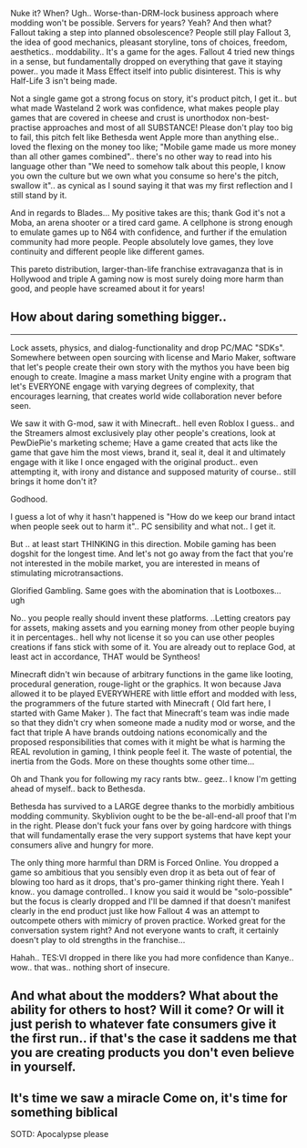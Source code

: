 Nuke it? When? 
Ugh.. 
Worse-than-DRM-lock business approach where modding won't be possible. Servers for years? Yeah? And then what? Fallout taking a step into planned obsolescence? 
People still play Fallout 3, the idea of good mechanics, pleasant storyline, tons of choices, freedom, aesthetics.. moddability.. It's a game for the ages. Fallout 4 tried new things in a sense, but fundamentally dropped on everything that gave it staying power.. you made it Mass Effect itself into public disinterest.
This is why Half-Life 3 isn't being made.

Not a single game got a strong focus on story, it's product pitch, I get it.. but what made Wasteland 2 work was confidence, what makes people play games that are covered in cheese and crust is unorthodox non-best-practise approaches and most of all SUBSTANCE! Please don't play too big to fail, this pitch felt like Bethesda went Apple more than anything else.. loved the flexing on the money too like; "Mobile game made us more money than all other games combined".. there's no other way to read into his language other than "We need to somehow talk about this people, I know you own the culture but we own what you consume so here's the pitch, swallow it".. as cynical as I sound saying it that was my first reflection and I still stand by it. 

And in regards to Blades...
My positive takes are this; 
thank God it's not a Moba, an arena shooter or a tired card game. 
A cellphone is strong enough to emulate games up to N64 with confidence, and further if the emulation community had more people. People absolutely love games, they love continuity and different people like different games. 

This pareto distribution, larger-than-life franchise extravaganza that is in Hollywood and triple A gaming now is most surely doing more harm than good, and people have screamed about it for years! 

## How about daring something bigger..

---

Lock assets, physics, and dialog-functionality and drop PC/MAC "SDKs". 
Somewhere between open sourcing with license and Mario Maker, software that let's people create their own story with the mythos you have been big enough to create. Imagine a mass market Unity engine with a program that let's EVERYONE engage with varying degrees of complexity, that encourages learning, that creates world wide collaboration never before seen. 

We saw it with G-mod, saw it with Minecraft.. hell even Roblox I guess.. and the Streamers almost exclusively play other people's creations, look at PewDiePie's marketing scheme; Have a game created that acts like the game that gave him the most views, brand it, seal it, deal it and ultimately engage with it like I once engaged with the original product.. even attempting it, with irony and distance and supposed maturity of course.. still brings it home don't it?

Godhood.

I guess a lot of why it hasn't happened is "How do we keep our brand intact when people seek out to harm it".. PC sensibility and what not.. I get it. 

But .. at least start THINKING in this direction. Mobile gaming has been dogshit for the longest time. And let's not go away from the fact that you're not interested in the mobile market, you are interested in means of stimulating microtransactions.

Glorified Gambling. Same goes with the abomination that is Lootboxes... ugh

No.. you people really should invent these platforms.
..Letting creators pay for assets, making assets and you earning money from other people buying it in percentages.. hell why not license it so you can use other peoples creations if fans stick with some of it. You are already out to replace God, at least act in accordance, THAT would be Syntheos!

Minecraft didn't win because of arbitrary functions in the game like looting, procedural generation, rouge-light or the graphics. It won because Java allowed it to be played EVERYWHERE with little effort and modded with less, the programmers of the future started with Minecraft ( Old fart here, I started with Game Maker ).
The fact that Minecraft's team was indie made so that they didn't cry when someone made a nudity mod or worse, and the fact that triple A have brands outdoing nations economically and the proposed responsibilities that comes with it might be what is harming the REAL revolution in gaming, I think people feel it. The waste of potential, the inertia from the Gods. 
More on these thoughts some other time...

Oh and Thank you for following my racy rants btw.. geez.. I know I'm getting ahead of myself.. back to Bethesda.

Bethesda has survived to a LARGE degree thanks to the morbidly ambitious modding community. 
Skyblivion ought to be the be-all-end-all proof that I'm in the right.
Please don't fuck your fans over by going hardcore with things that will fundamentally erase the very support systems that have kept your consumers alive and hungry for more. 

The only thing more harmful than DRM is Forced Online. You dropped a game so ambitious that you sensibly even drop it as beta out of fear of blowing too hard as it drops, that's pro-gamer thinking right there. Yeah I know.. you damage controlled.. I know you said it would be "solo-possible" but the focus is clearly dropped and I'll be damned if that doesn't manifest clearly in the end product just like how Fallout 4 was an attempt to outcompete others with mimicry of proven practice. Worked great for the conversation system right? 
And not everyone wants to craft, it certainly doesn't play to old strengths in the franchise... 

Hahah.. TES:VI dropped in there like you had more confidence than Kanye.. wow.. that was.. nothing short of insecure.

And what about the modders? What about the ability for others to host?
Will it come? Or will it just perish to whatever fate consumers give it the first run.. if that's the case it saddens me that you are creating products you don't even believe in yourself. 
---
It's time we saw a miracle
Come on, it's time for something biblical
--- 
SOTD:
Apocalypse please